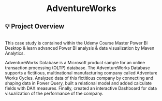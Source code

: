 <h1 id="top" align="center"> AdventureWorks </h1>

## :bulb: Project Overview

<br>This case study is contained within the Udemy Course Master Power BI Desktop & learn advanced Power BI analysis & data visualization by Maven Analytics.

AdventureWorks Database is a Microsoft product sample for an online transaction processing (OLTP) database. The AdventureWorks Database supports a fictitious, multinational manufacturing company called Adventure Works Cycles. Analyzed data of this fictitious company by connecting and shaping data in Power Query, built a relational model and added 
calculate fields with DAX measures. Finally, created an interactive Dashboard for data visualization of the performance of the company.


